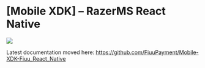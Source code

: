 <!--
 # license: Copyright © 2011-2016 MOLPay Sdn Bhd. All Rights Reserved. 
 -->

# [Mobile XDK] – RazerMS React Native

<img src="https://user-images.githubusercontent.com/38641542/74424311-a9d64000-4e8c-11ea-8d80-d811cfe66972.jpg">


Latest documentation moved here: https://github.com/FiuuPayment/Mobile-XDK-Fiuu_React_Native